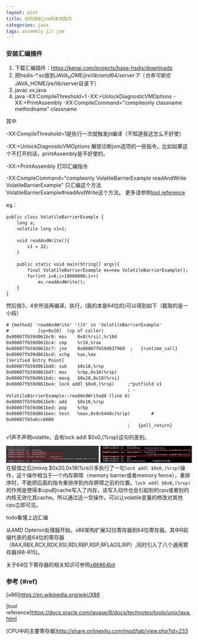 ```yaml
---
layout: post
title: 如何得到jvm的本地指令
categories: java
tags: assembly jit jvm
---
```


### 安装汇编插件

1.  下载汇编插件：https://kenai.com/projects/base-hsdis/downloads
2.  把hsdis-*.so放到$JAVA_HOME/jre/lib/amd64/server下（也有可能在$JAVA_HOME/jre/lib/server目录下）
3.  javac xx.java
4.  java -XX:CompileThreshold=1 -XX:+UnlockDiagnosticVMOptions -XX:+PrintAssembly -XX:CompileCommand="compileonly classname methodname" classname

其中

-XX:CompileThreshold=1是执行一次就触发jit编译（不知道我这怎么不好使）

-XX:+UnlockDiagnosticVMOptions 解锁诊断jvm选项的一些指令，比如如果这个不打开的话，printAssembly是不好使的。

-XX:+PrintAssembly 打印汇编指令

-XX:CompleCommand="compleonly VolatileBarrierExample readAndWrite VolatileBarrierExample" 只汇编这个方法VolatileBarrierExample#readAndWrite这个方法。
更多请参照[tool reference](https://docs.oracle.com/javase/8/docs/technotes/tools/unix/java.html)

eg：

    public class VolatileBarrierExample {
        long a;
        volatile long v1=1;

        void readAndWrite(){
            v1 = 32;
        }

        public static void main(String[] args){
            final VolatileBarrierExample ex=new VolatileBarrierExample();
            for(int i=0;i<10000000;i++)
                ex.readAndWrite();
        }
    }

然后按3，4步所说再编译，执行，(我的本是64位的)可以得到如下（截取的是一小段）

    # {method} 'readAndWrite' '()V' in 'VolatileBarrierExample'
    #           [sp+0x20]  (sp of caller)
    0x00007fb59d061bc0: mov    0x8(%rsi),%r10d
    0x00007fb59d061bc4: cmp    %r10,%rax
    0x00007fb59d061bc7: jne    0x00007fb59d037960  ;   {runtime_call}
    0x00007fb59d061bcd: xchg   %ax,%ax
    [Verified Entry Point]
    0x00007fb59d061bd0: sub    $0x18,%rsp
    0x00007fb59d061bd7: mov    %rbp,0x10(%rsp)
    0x00007fb59d061bdc: movq   $0x20,0x18(%rsi)
    0x00007fb59d061be4: lock addl $0x0,(%rsp)     ;*putfield v1
                                                  ; - VolatileBarrierExample::readAndWrite@4 (line 6)
    0x00007fb59d061be9: add    $0x10,%rsp
    0x00007fb59d061bed: pop    %rbp
    0x00007fb59d061bee: test   %eax,0x9c6440c(%rip)        # 0x00007fb5a6cc6000
                                                  ;   {poll_return}

v1声不声明volatile，会有lock addl $0x0,(%rsp)这句的差别。

![volatile_diff](/images/java/volatile_diff.png)
在赋值之后(movq $0x20,0x18(%rsi))多执行了一句`lock addl $0x0,(%rsp)`操作，这个操作相当于一个内存屏障（memory barrier或者memory fence），重排序时，不能把后面的指令重排序到内存屏障之前的位置。`lock addl $0x0,(%rsp)`的作用是使得本cpu的cache写入了内存，该写入动作也会引起别的cpu或者别的内核无效化其cache。所以通过这一空操作，可以让volatile变量的修改对其他cpu立即可见。

todo看懂上边汇编

从AMD Opteron处理器开始，x86架构扩展32位寄存器到64位寄存器。其中R前缀代表的是64位的寄存器（RAX,RBX,RCX,RDX,RSI,RDI,RBP,RSP,RFLAGS,RIP）,同时引入了八个通用寄存器(R8-R15)。

关于64位下寄存器的相关知识可参照[x86#64bit](https://en.wikipedia.org/wiki/X86#64-bit)

### 参考 {#ref}

[x86]<https://en.wikipedia.org/wiki/X86>

[tool reference]<https://docs.oracle.com/javase/8/docs/technotes/tools/unix/java.html>

[CPU中的主要寄存器]<http://share.onlinesjtu.com/mod/tab/view.php?id=233>
